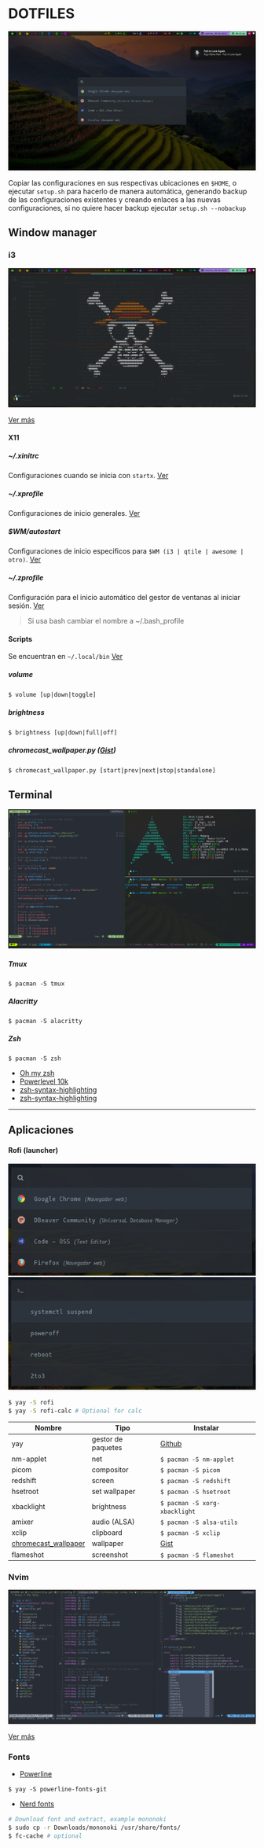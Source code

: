 # DOTFILES

![enviroment](./screenshots/enviroment.png)

Copiar las configuraciones en sus respectivas ubicaciones en `$HOME`, o ejecutar `setup.sh` para
hacerlo de manera automática, generando backup de las configuraciones existentes y creando enlaces
a las nuevas configuraciones, si no quiere hacer backup ejecutar `setup.sh --nobackup`

## Window manager

### i3

![i3](./screenshots/i3.png)

[Ver más](./.config/i3/)

#### X11

##### ~/.xinitrc

Configuraciones cuando se inicia con `startx`. [Ver](./.xinitrc)

##### ~/.xprofile

Configuraciones de inicio generales. [Ver](./.xprofile)

##### $WM/autostart

Configuraciones de inicio especificos para `$WM (i3 | qtile | awesome | otro)`. [Ver](./.config/i3/autostart)

##### ~/.zprofile

Configuración para el inicio automático del gestor de ventanas al iniciar sesión. [Ver](./.zprofile)
> Si usa bash cambiar el nombre a ~/.bash_profile

#### Scripts

Se encuentran en `~/.local/bin` [Ver](./local/bin)

##### volume
`$ volume [up|down|toggle]`

##### brightness
`$ brightness [up|down|full|off]`

##### chromecast_wallpaper.py ([Gist](https://gist.github.com/KelvinHelmut/1f0413337ad91620e3e7ba1e4553ca5d))
`$ chromecast_wallpaper.py [start|prev|next|stop|standalone]`


## Terminal

![tmux](./screenshots/tmux.png)

##### Tmux
```
$ pacman -S tmux
```

##### Alacritty
```
$ pacman -S alacritty
```

##### Zsh
```
$ pacman -S zsh
```
- [Oh my zsh](https://github.com/ohmyzsh/ohmyzsh)
- [Powerlevel 10k](https://github.com/romkatv/powerlevel10k)
- [zsh-syntax-highlighting](https://github.com/zsh-users/zsh-syntax-highlighting)
- [zsh-syntax-highlighting](https://github.com/zsh-users/zsh-syntax-highlighting)

---

## Aplicaciones

#### Rofi (launcher)

![rofi](./screenshots/rofi.png)
![rofi run](./screenshots/rofi_run.png)

```bash
$ yay -S rofi
$ yay -S rofi-calc # Optional for calc
```

Nombre | Tipo | Instalar
-- | -- | --
yay | gestor de paquetes | [Github](https://github.com/Jguer/yay)
nm-applet | net | `$ pacman -S nm-applet`
picom | compositor | `$ pacman -S picom`
redshift | screen | `$ pacman -S redshift`
hsetroot | set wallpaper | `$ pacman -S hsetroot`
xbacklight | brightness | `$ pacman -S xorg-xbacklight`
amixer | audio (ALSA) | `$ pacman -S alsa-utils`
xclip | clipboard | `$ pacman -S xclip`
[chromecast_wallpaper](https://gist.github.com/KelvinHelmut/1f0413337ad91620e3e7ba1e4553ca5d) | wallpaper | [Gist](https://gist.github.com/KelvinHelmut/1f0413337ad91620e3e7ba1e4553ca5d)
flameshot | screenshot | `$ pacman -S flameshot`

### Nvim

![nvim](./screenshots/nvim.png)

[Ver más](./nvim/README.md)

### Fonts

- [Powerline](https://github.com/powerline/fonts)

```
$ yay -S powerline-fonts-git
```

- [Nerd fonts](https://github.com/ryanoasis/nerd-fonts)

```bash
# Download font and extract, example mononoki
$ sudo cp -r Downloads/mononoki /usr/share/fonts/
$ fc-cache # optional
```
